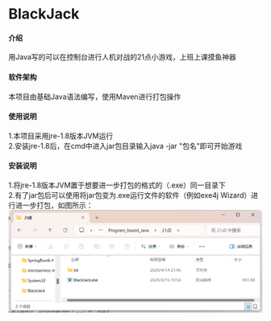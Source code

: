 # BlackJack

#### 介绍
用Java写的可以在控制台进行人机对战的21点小游戏，上班上课摸鱼神器

#### 软件架构
本项目由基础Java语法编写，使用Maven进行打包操作

#### 使用说明

1.本项目采用jre-1.8版本JVM运行<br>
2.安装jre-1.8后，在cmd中进入jar包目录输入java -jar "包名"即可开始游戏

#### 安装说明

1.将jre-1.8版本JVM置于想要进一步打包的格式的（.exe）同一目录下<br>
2.有了jar包后可以使用将jar包变为.exe运行文件的软件（例如exe4j Wizard）进行进一步打包，如图所示：<br>
![例图](EMS75L4WBECZ(M$2~)QZGMN.png)